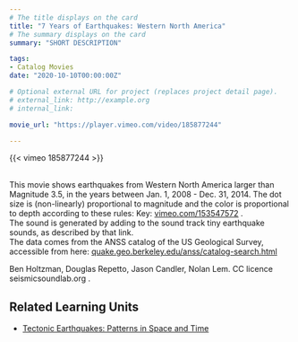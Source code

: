 ```yaml
---
# The title displays on the card
title: "7 Years of Earthquakes: Western North America"
# The summary displays on the card
summary: "SHORT DESCRIPTION"

tags:
- Catalog Movies
date: "2020-10-10T00:00:00Z"

# Optional external URL for project (replaces project detail page).
# external_link: http://example.org
# internal_link:

movie_url: "https://player.vimeo.com/video/185877244"

---
```


{{< vimeo 185877244 >}}

\
This movie shows earthquakes from Western North America larger than Magnitude 3.5, in the years between Jan. 1, 2008 - Dec. 31, 2014. The dot size is (non-linearly) proportional to magnitude and the color is proportional to depth according to these rules:
Key: [vimeo.com/153547572](https://vimeo.com/153547572) .\
The sound is generated by adding to the sound track tiny earthquake sounds, as described by that link.\
The data comes from the ANSS catalog of the US Geological Survey, accessible from here: [quake.geo.berkeley.edu/anss/catalog-search.html](http://quake.geo.berkeley.edu/anss/catalog-search.html)

Ben Holtzman, Douglas Repetto, Jason Candler, Nolan Lem. CC licence seismicsoundlab.org .

## Related Learning Units
* [Tectonic Earthquakes: Patterns in Space and Time](../../learningunits/2_tectoniceqs/)

